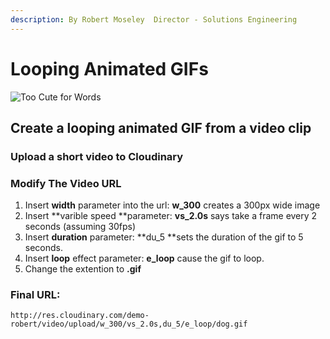 ```yaml
---
description: By Robert Moseley  Director - Solutions Engineering
---
```


# Looping Animated GIFs

![Too Cute for Words](http://res.cloudinary.com/demo-robert/video/upload/w_300/vs_2.0s,du_5/e_loop/dog.gif)

## Create a looping animated GIF from a video clip

### Upload a short video to Cloudinary

### Modify The Video URL

1. Insert **width** parameter into the url:  **w\_300** creates a 300px wide image
2. Insert **varible speed  **parameter: **vs\_2.0s** says take a frame every 2 seconds \(assuming 30fps\)
3. Insert **duration** parameter: **du\_5 **sets the duration of the gif to 5 seconds.
4. Insert **loop** effect parameter:   **e\_loop** cause the gif to loop.
5. Change the extention to **.gif**

### Final URL:

```text
http://res.cloudinary.com/demo-robert/video/upload/w_300/vs_2.0s,du_5/e_loop/dog.gif 
```



